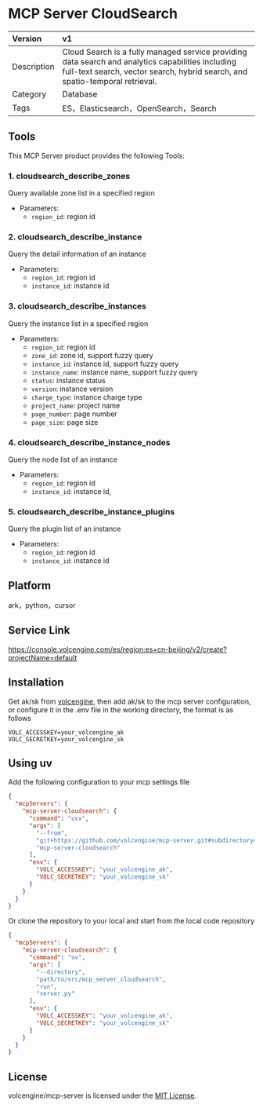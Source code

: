 # MCP Server CloudSearch
| Version     | v1                                                                                                                                                                                |
|:------------|:----------------------------------------------------------------------------------------------------------------------------------------------------------------------------------|
| Description | Cloud Search is a fully managed service providing data search and analytics capabilities including full-text search, vector search, hybrid search, and spatio-temporal retrieval. |
| Category    | Database                                                                                                                                                                          |
| Tags        | ES，Elasticsearch，OpenSearch，Search                                                                                                                                                |

## Tools
This MCP Server product provides the following Tools:
### 1. cloudsearch_describe_zones
Query available zone list in a specified region
- Parameters:
  - `region_id`: region id

### 2. cloudsearch_describe_instance
Query the detail information of an instance
- Parameters:
  - `region_id`: region id
  - `instance_id`: instance id

### 3. cloudsearch_describe_instances
Query the instance list in a specified region
- Parameters:
  - `region_id`: region id
  - `zone_id`: zone id, support fuzzy query
  - `instance_id`: instance id, support fuzzy query
  - `instance_name`: instance name, support fuzzy query
  - `status`: instance status
  - `version`: instance version
  - `charge_type`: instance charge type
  - `project_name`: project name
  - `page_number`: page number
  - `page_size`: page size

### 4. cloudsearch_describe_instance_nodes
Query the node list of an instance
- Parameters:
  - `region_id`: region id
  - `instance_id`: instance id,

### 5. cloudsearch_describe_instance_plugins
Query the plugin list of an instance
- Parameters:
  - `region_id`: region id
  - `instance_id`: instance id

## Platform  
ark，python，cursor

## Service Link
https://console.volcengine.com/es/region:es+cn-beijing/v2/create?projectName=default

## Installation
Get ak/sk from [volcengine](https://www.volcengine.com/docs/6291/65568), then add ak/sk to the mcp server configuration, or configure it in the .env file in the working directory, the format is as follows

```shell
VOLC_ACCESSKEY=your_volcengine_ak
VOLC_SECRETKEY=your_volcengine_sk
```

## Using uv
Add the following configuration to your mcp settings file
```json
{
  "mcpServers": {
    "mcp-server-cloudsearch": {
      "command": "uvx",
      "args": [
        "--from",
        "git+https://github.com/volcengine/mcp-server.git#subdirectory=server/mcp_server_cloudsearch",
        "mcp-server-cloudsearch"
      ],
      "env": {
        "VOLC_ACCESSKEY": "your_volcengine_ak",
        "VOLC_SECRETKEY": "your_volcengine_sk"
      }
    }
  }
}
```
Or clone the repository to your local and start from the local code repository
```json
{
  "mcpServers": {
    "mcp-server-cloudsearch": {
      "command": "uv",
      "args": [
        "--directory",
        "path/to/src/mcp_server_cloudsearch",
        "run",
        "server.py"
      ],
      "env": {
        "VOLC_ACCESSKEY": "your_volcengine_ak",
        "VOLC_SECRETKEY": "your_volcengine_sk"
      }
    }
  }
}
```

## License
volcengine/mcp-server is licensed under the [MIT License](https://github.com/volcengine/mcp-server/blob/main/LICENSE).